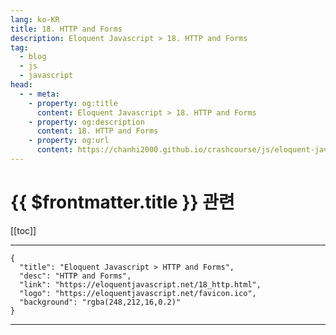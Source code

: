 ```yaml
---
lang: ko-KR
title: 18. HTTP and Forms
description: Eloquent Javascript > 18. HTTP and Forms
tag: 
  - blog
  - js
  - javascript
head:
  - - meta:
    - property: og:title
      content: Eloquent Javascript > 18. HTTP and Forms
    - property: og:description
      content: 18. HTTP and Forms
    - property: og:url
      content: https://chanhi2000.github.io/crashcourse/js/eloquent-javascript/18.html
---
```


# {{ $frontmatter.title }} 관련

[[toc]]

---

```component VPCard
{
  "title": "Eloquent Javascript > HTTP and Forms",
  "desc": "HTTP and Forms",
  "link": "https://eloquentjavascript.net/18_http.html",
  "logo": "https://eloquentjavascript.net/favicon.ico",
  "background": "rgba(248,212,16,0.2)"
}
```

---

<TagLinks />